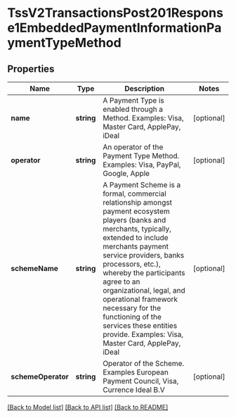 # TssV2TransactionsPost201Response1EmbeddedPaymentInformationPaymentTypeMethod

## Properties
Name | Type | Description | Notes
------------ | ------------- | ------------- | -------------
**name** | **string** | A Payment Type is enabled through a Method. Examples: Visa, Master Card, ApplePay, iDeal | [optional] 
**operator** | **string** | An operator of the Payment Type Method. Examples: Visa, PayPal, Google, Apple | [optional] 
**schemeName** | **string** | A Payment Scheme is a formal, commercial relationship amongst payment ecosystem players (banks and merchants, typically, extended to include merchants payment service providers, banks processors, etc.), whereby the participants agree to an organizational, legal, and operational framework necessary for the functioning of the services these entities provide. Examples: Visa, Master Card, ApplePay, iDeal | [optional] 
**schemeOperator** | **string** | Operator of the Scheme. Examples European Payment Council, Visa, Currence Ideal B.V | [optional] 

[[Back to Model list]](../README.md#documentation-for-models) [[Back to API list]](../README.md#documentation-for-api-endpoints) [[Back to README]](../README.md)


